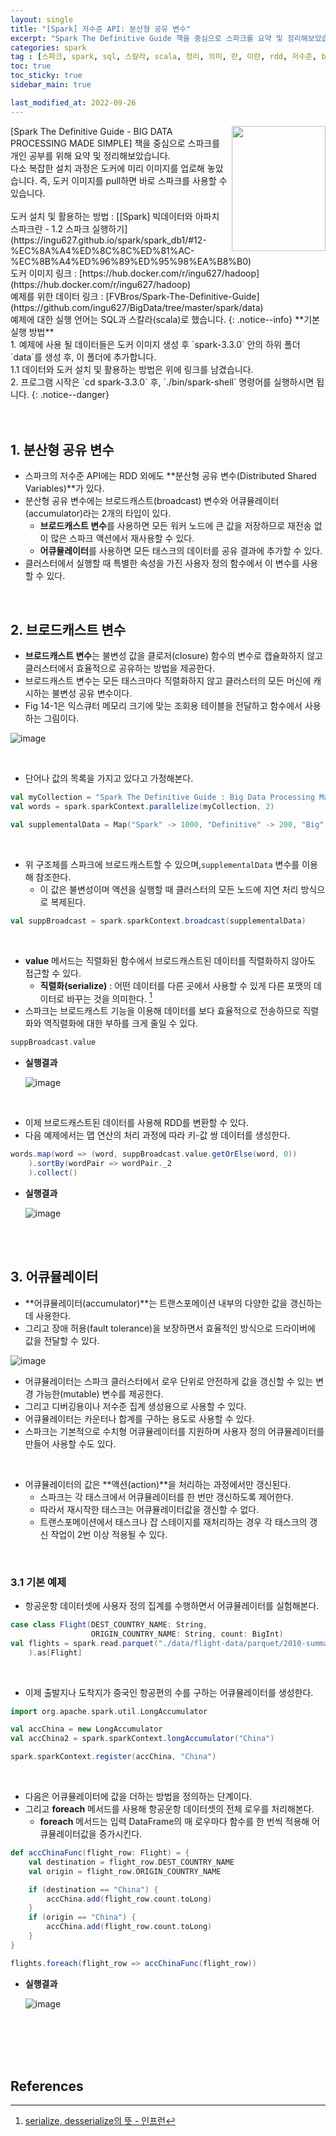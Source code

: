 ```yaml
---
layout: single
title: "[Spark] 저수준 API: 분산형 공유 변수"
excerpt: "Spark The Definitive Guide 책을 중심으로 스파크를 요약 및 정리해보았습니다. spark 예제를 통해 분산형 공유 변수에 대해 알아봅니다."
categories: spark
tag : [스파크, spark, sql, 스칼라, scala, 정리, 의미, 란, 이란, rdd, 저수준, broadcast, accumulator, 분산형 공유 변수]
toc: true
toc_sticky: true
sidebar_main: true

last_modified_at: 2022-09-26
---
```


<img align='right' width='150' height='200' src='https://user-images.githubusercontent.com/78655692/186088421-fe905f9e-d40f-43b2-ac6e-094e9c342473.png'>
[Spark The Definitive Guide - BIG DATA PROCESSING MADE SIMPLE] 책을 중심으로 스파크를 개인 공부를 위해 요약 및 정리해보았습니다. <br> 다소 복잡한 설치 과정은 도커에 미리 이미지를 업로해 놓았습니다. 즉, 도커 이미지를 pull하면 바로 스파크를 사용할 수 있습니다. <br><br> 도커 설치 및 활용하는 방법 : [[Spark] 빅데이터와 아파치 스파크란 - 1.2 스파크 실행하기](https://ingu627.github.io/spark/spark_db1/#12-%EC%8A%A4%ED%8C%8C%ED%81%AC-%EC%8B%A4%ED%96%89%ED%95%98%EA%B8%B0) <br> 도커 이미지 링크 : [https://hub.docker.com/r/ingu627/hadoop](https://hub.docker.com/r/ingu627/hadoop) <br> 예제를 위한 데이터 링크 : [FVBros/Spark-The-Definitive-Guide](https://github.com/ingu627/BigData/tree/master/spark/data) <br> 예제에 대한 실행 언어는 SQL과 스칼라(scala)로 했습니다.
{: .notice--info}
**기본 실행 방법** <br> 1. 예제에 사용 될 데이터들은 도커 이미지 생성 후 `spark-3.3.0` 안의 하위 폴더 `data`를 생성 후, 이 폴더에 추가합니다. <br> 1.1 데이터와 도커 설치 및 활용하는 방법은 위에 링크를 남겼습니다. <br> 2. 프로그램 시작은 `cd spark-3.3.0` 후, `./bin/spark-shell` 명령어를 실행하시면 됩니다.
{: .notice--danger}

<br>
<br>
<br>

## 1. 분산형 공유 변수

- 스파크의 저수준 API에는 RDD 외에도 **분산형 공유 변수(Distributed Shared Variables)**가 있다.
- 분산형 공유 변수에는 브로드캐스트(broadcast) 변수와 어큐뮬레이터(accumulator)라는 2개의 타입이 있다.
  - **브로드캐스트 변수**를 사용하면 모든 워커 노드에 큰 값을 저장하므로 재전송 없이 많은 스파크 액션에서 재사용할 수 있다.
  - **어큐뮬레이터**를 사용하면 모든 태스크의 데이터를 공유 결과에 추가할 수 있다.
- 클러스터에서 실행할 때 특별한 속성을 가진 사용자 정의 함수에서 이 변수를 사용할 수 있다.

<br>

## 2. 브로드캐스트 변수

- **브로드캐스트 변수**는 불변성 값을 클로저(closure) 함수의 변수로 캡슐화하지 않고 클러스터에서 효율적으로 공유하는 방법을 제공한다.
- 브로드캐스트 변수는 모든 태스크마다 직렬화하지 않고 클러스터의 모든 머신에 캐시하는 불변성 공유 변수이다.
- Fig 14-1은 익스큐터 메모리 크기에 맞는 조회용 테이블을 전달하고 함수에서 사용하는 그림이다.

![image](https://user-images.githubusercontent.com/78655692/192189833-4316dfcb-4454-4732-b28e-b83c3c898cb6.png)

<br>

- 단어나 값의 목록을 가지고 있다고 가정해본다.

```scala
val myCollection = "Spark The Definitive Guide : Big Data Processing Made Simple".split(" ")
val words = spark.sparkContext.parallelize(myCollection, 2)

val supplementalData = Map("Spark" -> 1000, "Definitive" -> 200, "Big" -> -300, "Simple" -> 100)
```

<br>

- 위 구조체를 스파크에 브로드캐스트할 수 있으며,`supplementalData` 변수를 이용해 참조한다.
  - 이 값은 불변성이며 액션을 실행할 때 클러스터의 모든 노드에 지연 처리 방식으로 복제된다.

```scala
val suppBroadcast = spark.sparkContext.broadcast(supplementalData)
```

<br>

- **value** 메서드는 직렬화된 함수에서 브로드캐스트된 데이터를 직렬화하지 않아도 접근할 수 있다.
  - **직렬화(serialize)** : 어떤 데이터를 다른 곳에서 사용할 수 있게 다른 포맷의 데이터로 바꾸는 것을 의미한다. [^1]
- 스파크는 브로드캐스트 기능을 이용해 데이터를 보다 효율적으로 전송하므로 직렬화와 역직렬화에 대한 부하를 크게 줄일 수 있다.

```scala
suppBroadcast.value
```

- **실행결과**

    ![image](https://user-images.githubusercontent.com/78655692/192191275-fa5a4042-0df1-4155-8b9f-cbbb0d8f9cb1.png)

<br>

- 이제 브로드캐스트된 데이터를 사용해 RDD를 변환할 수 있다.
- 다음 예제에서는 맵 연산의 처리 과정에 따라 키-값 쌍 데이터를 생성한다.

```scala
words.map(word => (word, suppBroadcast.value.getOrElse(word, 0))
    ).sortBy(wordPair => wordPair._2
    ).collect()
```

- **실행결과**

    ![image](https://user-images.githubusercontent.com/78655692/192191477-8e6dea09-4e3e-4945-8907-398b769925a2.png)

<br>
<br>

## 3. 어큐뮬레이터

- **어큐뮬레이터(accumulator)**는 트랜스포메이션 내부의 다양한 값을 갱신하는 데 사용한다.
- 그리고 장애 허용(fault tolerance)을 보장하면서 효율적인 방식으로 드라이버에 값을 전달할 수 있다.

![image](https://user-images.githubusercontent.com/78655692/192191670-277e16fa-dbfc-4f4b-a2cd-6b84865e559e.png)

- 어큐뮬레이터는 스파크 클러스터에서 로우 단위로 안전하게 값을 갱신할 수 있는 변경 가능한(mutable) 변수를 제공한다.
- 그리고 디버깅용이나 저수준 집계 생성용으로 사용할 수 있다.
- 어큐뮬레이터는 카운터나 합계를 구하는 용도로 사용할 수 있다.
- 스파크는 기본적으로 수치형 어큐뮬레이터를 지원하며 사용자 정의 어큐뮬레이터를 만들어 사용할 수도 있다.

<br>

- 어큐뮬레이터의 값은 **액션(action)**을 처리하는 과정에서만 갱신된다.
  - 스파크는 각 태스크에서 어큐뮬레이터를 한 번만 갱신하도록 제어한다.
  - 따라서 재시작한 태스크는 어큐뮬레이터값을 갱신할 수 없다.
  - 트랜스포메이션에서 태스크나 잡 스테이지를 재처리하는 경우 각 태스크의 갱신 작업이 2번 이상 적용될 수 있다.

<br>

### 3.1 기본 예제

- 항공운항 데이터셋에 사용자 정의 집계를 수행하면서 어큐뮬레이터를 실험해본다.

```scala
case class Flight(DEST_COUNTRY_NAME: String,
                  ORIGIN_COUNTRY_NAME: String, count: BigInt)
val flights = spark.read.parquet("./data/flight-data/parquet/2010-summary.parquet"
    ).as[Flight]
```

<br>

- 이제 출발지나 도착지가 중국인 항공편의 수를 구하는 어큐뮬레이터를 생성한다.

```scala
import org.apache.spark.util.LongAccumulator

val accChina = new LongAccumulator
val accChina2 = spark.sparkContext.longAccumulator("China")

spark.sparkContext.register(accChina, "China")
```

<br>

- 다음은 어큐뮬레이터에 값을 더하는 방법을 정의하는 단계이다.
- 그리고 **foreach** 메서드를 사용해 항공운항 데이터셋의 전체 로우를 처리해본다.
  - **foreach** 메서드는 입력 DataFrame의 매 로우마다 함수를 한 번씩 적용해 어큐뮬레이터값을 증가시킨다.

```scala
def accChinaFunc(flight_row: Flight) = {
    val destination = flight_row.DEST_COUNTRY_NAME
    val origin = flight_row.ORIGIN_COUNTRY_NAME

    if (destination == "China") {
        accChina.add(flight_row.count.toLong)
    }
    if (origin == "China") {
        accChina.add(flight_row.count.toLong)
    }
}

flights.foreach(flight_row => accChinaFunc(flight_row))
```

- **실행결과**

    ![image](https://user-images.githubusercontent.com/78655692/192194798-7cf9b8a5-aae7-4f99-a505-119747050689.png)



<br>
<br>
<br>
<br>

## References

[^1]: [serialize, desserialize의 뜻 - 인프런](https://www.inflearn.com/questions/67208)